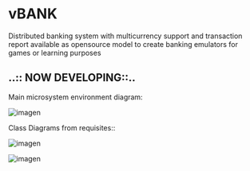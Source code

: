 # vBANK 
Distributed banking system with multicurrency support and transaction report
available as opensource model to create banking emulators for games or learning purposes


 ## ..:: NOW DEVELOPING::.. 

Main microsystem environment diagram:

![imagen](https://user-images.githubusercontent.com/107514286/188348049-769a3621-df55-4a90-98d0-7f9d8bb259d3.png)

Class Diagrams from requisites::

![imagen](https://user-images.githubusercontent.com/107514286/188348324-b34945d5-9b58-4f80-acc1-db46f7cc7793.png)

![imagen](https://user-images.githubusercontent.com/107514286/188348434-b8c152e4-c1b6-429e-b960-88c22eb06d41.png)

